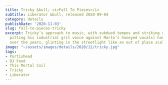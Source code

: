 ```yaml
---
title: Tricky &bull; <i>Fall To Pieces</i>
subtitle: Liberator &bull; released 2020-09-04
category: details
publishDate: '2020-11-03'
slug: fall-to-pieces-tricky
excerpt: Tricky’s approach to music, with subdued tempos and striking contrasts (like
  pitting his industrial grit voice against Marta’s honeyed vocals) has not dulled
  over the years, glinting in the streetlight like an out of place scalpel.
image: "~/assets/images/details/2020/12/tricky.jpg"
tags:
- Portishead
- DJ Food
- This Mortal Coil
- Tricky
- Liberator
---
```


